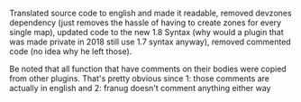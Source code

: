 Translated source code to english and made it readable, removed devzones dependency (just removes the hassle of having to create zones for every single map), updated code to the new 1.8 Syntax (why would a plugin that was made private in 2018 still use 1.7 syntax anyway), removed commented code (no idea why he left those).

Be noted that all function that have comments on their bodies were copied from other plugins. That's pretty obvious since 1: those comments are actually in english and 2: franug doesn't comment anything either way